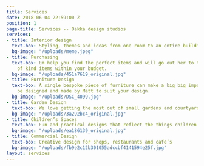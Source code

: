 ```yaml
---
title: Services
date: 2018-06-04 22:59:00 Z
position: 1
page-title: Services -- Oakka design studios
services:
- title: Interior design
  text-box: Styling, themes and ideas from one room to an entire building.
  bg-image: "/uploads/meme.jpeg"
- title: Purchasing
  text-box: Em help you find the perfect items and will go out her to track down one
    of kind items within your budget.
  bg-image: "/uploads/451a7619_original.jpg"
- title: Furniture Design
  text-box: A single bespoke piece of furniture can make a big big impact and can
    be designed and made by Matt to suit your design.
  bg-image: "/uploads/DSC_4099.jpg"
- title: Garden Design
  text-box: We love getting the most out of small gardens and courtyard spaces.
  bg-image: "/uploads/3a292bc4_original.jpg"
- title: Children’s Spaces
  text-box: Fun and practical designs that reflect the things children love.
  bg-image: "/uploads/ea186139_original.jpg"
- title: Commercial Design
  text-box: Creative design for shops, restaurants and cafe’s
  bg-image: "/uploads/fb9e2c12b301055adccbf4141594e25f.jpg"
layout: services
---
```


